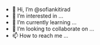 - 👋 Hi, I’m @sofiankitirad
- 👀 I’m interested in ...
- 🌱 I’m currently learning ...
- 💞️ I’m looking to collaborate on ...
- 📫 How to reach me ...

<!---
sofiankitirad/sofiankitirad is a ✨ special ✨ repository because its `README.md` (this file) appears on your GitHub profile.
You can click the Preview link to take a look at your changes.
--->
